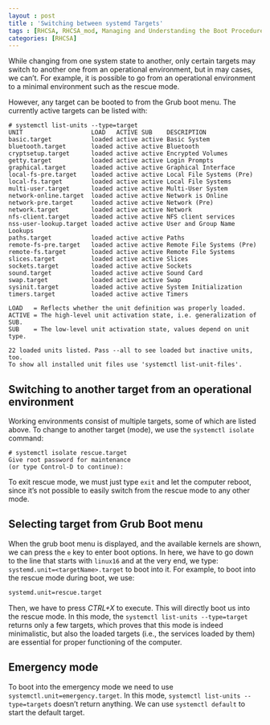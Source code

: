 ```yaml
---
layout : post
title : 'Switching between systemd Targets'
tags : [RHCSA, RHCSA_mod, Managing and Understanding the Boot Procedure, Switching between systemd Targets]
categories: [RHCSA]
---
```



While changing from one system state to another, only certain targets
may switch to another one from an operational environment, but in may
cases, we can’t. For example, it is possible to go from an operational
environment to a minimal environment such as the rescue mode.

However, any target can be booted to from the Grub boot menu. The
currently active targets can be listed with:

``` console
# systemctl list-units --type=target
UNIT                   LOAD   ACTIVE SUB    DESCRIPTION
basic.target           loaded active active Basic System
bluetooth.target       loaded active active Bluetooth
cryptsetup.target      loaded active active Encrypted Volumes
getty.target           loaded active active Login Prompts
graphical.target       loaded active active Graphical Interface
local-fs-pre.target    loaded active active Local File Systems (Pre)
local-fs.target        loaded active active Local File Systems
multi-user.target      loaded active active Multi-User System
network-online.target  loaded active active Network is Online
network-pre.target     loaded active active Network (Pre)
network.target         loaded active active Network
nfs-client.target      loaded active active NFS client services
nss-user-lookup.target loaded active active User and Group Name Lookups
paths.target           loaded active active Paths
remote-fs-pre.target   loaded active active Remote File Systems (Pre)
remote-fs.target       loaded active active Remote File Systems
slices.target          loaded active active Slices
sockets.target         loaded active active Sockets
sound.target           loaded active active Sound Card
swap.target            loaded active active Swap
sysinit.target         loaded active active System Initialization
timers.target          loaded active active Timers

LOAD   = Reflects whether the unit definition was properly loaded.
ACTIVE = The high-level unit activation state, i.e. generalization of SUB.
SUB    = The low-level unit activation state, values depend on unit type.

22 loaded units listed. Pass --all to see loaded but inactive units, too.
To show all installed unit files use 'systemctl list-unit-files'.
```

## Switching to another target from an operational environment

Working environments consist of multiple targets, some of which are
listed above. To change to another target (mode), we use the `systemctl
isolate` command:

``` console
# systemctl isolate rescue.target
Give root password for maintenance
(or type Control-D to continue):
```

To exit rescue mode, we must just type `exit` and let the computer
reboot, since it’s not possible to easily switch from the rescue mode to
any other mode.

## Selecting target from Grub Boot menu

When the grub boot menu is displayed, and the available kernels are
shown, we can press the `e` key to enter boot options. In here, we have
to go down to the line that starts with `linux16` and at the very end,
we type: `systemd.unit=<targetName>.target` to boot into it. For
example, to boot into the rescue mode during boot, we use:

``` bash
systemd.unit=rescue.target
```

Then, we have to press *CTRL+X* to execute. This will directly boot us
into the rescue mode. In this mode, the `systemctl list-units
--type=target` returns only a few targets, which proves that this mode
is indeed minimalistic, but also the loaded targets (i.e., the services
loaded by them) are essential for proper functioning of the computer.

## Emergency mode

To boot into the emergency mode we need to use
`systemctl.unit=emergency.target`. In this mode, `systemctl list-units
--type=targets` doesn’t return anything. We can use `systemctl default`
to start the default target.
